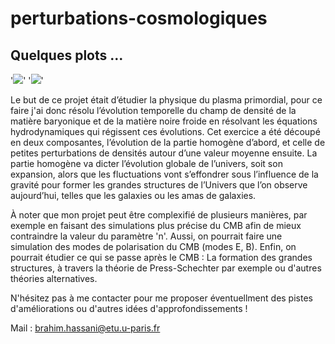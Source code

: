 # perturbations-cosmologiques
## Quelques plots ... 

'![](https://i.imgur.com/UTfAeK2.jpeg)' '![](https://i.imgur.com/zm9TBkn.jpeg)' 

Le but de ce projet était d’étudier la physique du plasma primordial, pour ce faire j'ai donc résolu l’évolution temporelle 
du champ de densité de la matière baryonique et de la matière noire froide en résolvant les équations hydrodynamiques qui régissent ces évolutions.
Cet exercice a été découpé en deux composantes, l’évolution de la partie homogène d’abord,
et celle de petites perturbations de densités autour d’une valeur moyenne ensuite.
La partie homogène va dicter l’évolution globale de l’univers, soit son expansion, alors que les fluctuations vont s’effondrer sous l’influence 
de la gravité pour former les grandes structures de l’Univers que l’on observe aujourd’hui, telles que les galaxies ou les amas de galaxies. 

À noter que mon projet peut être complexifié de plusieurs manières, par exemple en faisant des simulations plus précise du CMB afin de mieux contraindre 
la valeur du paramètre 'n'. Aussi, on pourrait faire une simulation des modes de polarisation du CMB (modes E, B). 
Enfin, on pourrait étudier ce qui se passe après le CMB : La formation des grandes structures, à travers la théorie de Press-Schechter par exemple ou d'autres théories alternatives.

N'hésitez pas à me contacter pour me proposer éventuellment des pistes d'améliorations ou d'autres idées d'approfondissements ! 

Mail : brahim.hassani@etu.u-paris.fr 
